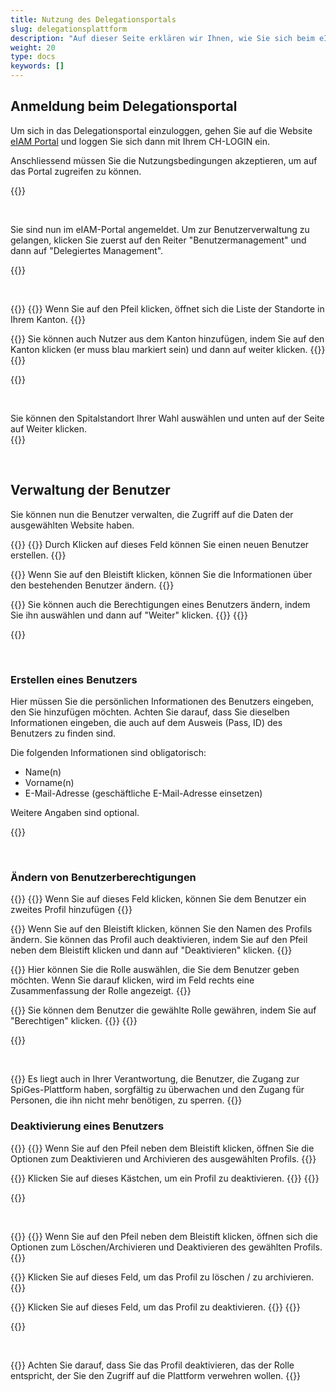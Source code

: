 ```yaml
---
title: Nutzung des Delegationsportals
slug: delegationsplattform
description: "Auf dieser Seite erklären wir Ihnen, wie Sie sich beim eIAM-Delegationsportal anmelden und wie Sie von dort aus die Benutzer verwalten können. Diese Aufgabe betrifft nur die Kantonsverantwortlichen."
weight: 20
type: docs
keywords: []
---
```


## Anmeldung beim Delegationsportal

<!-- 1ere paire de colonnes -->

<div class="two_column">

<div class="left_col">
<!-- First column content goes here -->
<p> Um sich in das Delegationsportal einzuloggen, gehen Sie auf die Website <a href="https://www.portal.eiam.admin.ch/portal/adminservice/app/home">eIAM Portal</a> und loggen Sie sich dann mit Ihrem CH-LOGIN ein.  </p>

<p> Anschliessend müssen Sie die Nutzungsbedingungen akzeptieren, um auf das Portal zugreifen zu können.  </p>
</div>

<div class="right_col">
<!-- Second column content goes here -->
{{<insertImage image="cond_util_de.png" class="edge max-w-90">}}
</div>

</div>

&nbsp;

<!-- 2eme paire de colonnes -->

<div class="two_column">

<div class="left_col">
<!-- First column content goes here -->
<p> Sie sind nun im eIAM-Portal angemeldet. Um zur Benutzerverwaltung zu gelangen, klicken Sie zuerst auf den Reiter "Benutzermanagement" und dann auf "Delegiertes Management". </p>
</div>

<div class="right_col">
<!-- Second column content goes here -->
{{<insertImage image="gestion_del_de.png" class="edge max-w-90">}}
</div>

</div>

&nbsp;

<!-- 3eme paire de colonnes -->

<div class="two_column">

<div class="left_col">
<!-- First column content goes here -->
{{<numberedList>}}
   {{<listItem>}}
   Wenn Sie auf den Pfeil klicken, öffnet sich die Liste der Standorte in Ihrem Kanton.
   {{</listItem>}}

   {{<listItem>}}
   Sie können auch Nutzer aus dem Kanton hinzufügen, indem Sie auf den Kanton klicken (er muss blau markiert sein) und dann auf weiter klicken.
   {{</listItem>}}
{{</numberedList>}}
</div>

<div class="right_col">
<!-- Second column content goes here -->
{{<insertImage image="selection_niveau_de.png" class="edge max-w-90">}}
</div>

</div>

&nbsp;

<!-- 4eme paire de colonnes -->

<div class="two_column">

<div class="left_col">
<!-- First column content goes here -->
Sie können den Spitalstandort Ihrer Wahl auswählen und unten auf der Seite auf Weiter klicken.
</div>

<div class="right_col">
<!-- Second column content goes here -->
{{<insertImage image="selection_site_de.png" class="edge max-w-90">}}
</div>

</div>

&nbsp;

## Verwaltung der Benutzer

Sie können nun die Benutzer verwalten, die Zugriff auf die Daten der ausgewählten Website haben.  

<!-- 4eme paire de colonnes -->

<div class="two_column">

<div class="left_col">
<!-- First column content goes here -->
{{<numberedList>}}
   {{<listItem>}}
   Durch Klicken auf dieses Feld können Sie einen neuen Benutzer erstellen.
   {{</listItem>}}

   {{<listItem>}}
   Wenn Sie auf den Bleistift klicken, können Sie die Informationen über den bestehenden Benutzer ändern.
   {{</listItem>}}

   {{<listItem>}}
   Sie können auch die Berechtigungen eines Benutzers ändern, indem Sie ihn auswählen und dann auf "Weiter" klicken.
   {{</listItem>}}
{{</numberedList>}}
</div>

<div class="right_col">
<!-- Second column content goes here -->
{{<insertImage image="selection_utilisateur_de.png" class="edge max-w-90">}}
</div>

</div>

&nbsp;

### Erstellen eines Benutzers

<!-- 5eme paire de colonnes -->

<div class="two_column">

<div class="left_col">
<!-- First column content goes here -->
<p>
Hier müssen Sie die persönlichen Informationen des Benutzers eingeben, den Sie hinzufügen möchten. Achten Sie darauf, dass Sie dieselben Informationen eingeben, die auch auf dem Ausweis (Pass, ID) des Benutzers zu finden sind.
</p>

Die folgenden Informationen sind obligatorisch:

- Name(n)
- Vorname(n)
- E-Mail-Adresse (geschäftliche E-Mail-Adresse einsetzen)

Weitere Angaben sind optional.
</div>

<div class="right_col">
<!-- Second column content goes here -->
{{<insertImage image="creation_utilisateur_de.png" class="edge max-w-90">}}
</div>

</div>

&nbsp;

### Ändern von Benutzerberechtigungen

<!-- 6eme paire de colonnes -->

<div class="two_column">

<div class="left_col">
<!-- First column content goes here -->
{{<numberedList>}}
   {{<listItem>}}
   Wenn Sie auf dieses Feld klicken, können Sie dem Benutzer ein zweites Profil hinzufügen
   {{</listItem>}}

   {{<listItem>}}
   Wenn Sie auf den Bleistift klicken, können Sie den Namen des Profils ändern. Sie können das Profil auch deaktivieren, indem Sie auf den Pfeil neben dem Bleistift klicken und dann auf "Deaktivieren" klicken.
   {{</listItem>}}

   {{<listItem>}}
   Hier können Sie die Rolle auswählen, die Sie dem Benutzer geben möchten. Wenn Sie darauf klicken, wird im Feld rechts eine Zusammenfassung der Rolle angezeigt.
   {{</listItem>}}

   {{<listItem>}}
   Sie können dem Benutzer die gewählte Rolle gewähren, indem Sie auf "Berechtigen" klicken.
   {{</listItem>}}
{{</numberedList>}}

</div>

<div class="right_col">
<!-- Second column content goes here -->
{{<insertImage image="param_utilisateur_de.png" class="edge max-w-90">}}
</div>

</div>

&nbsp;

<!-- 6eme paire de colonnes 

   <li> Wenn Sie dem Benutzer erlauben möchten, Rollen zu delegieren, gehen Sie auf die Registerkarte "Berechtigungen für delegierte Verwaltung gewähren. </li>

<div class="two_column">

<div class="left_col">
<p>
Wenn Sie das Kästchen ankreuzen, ermöglicht Ihnen dies, dem Benutzer das Recht zu geben, Benutzerrollen zu erstellen und zu verwalten, er kann dem Benutzer jedoch keine Berechtigungen erteilen. 
</p>

</div>

<div class="right_col">
{{<insertImage image="don_delegation_de.png" class="edge max-w-90">}}
</div>

</div>
-->
{{<alert color="warning">}}
Es liegt auch in Ihrer Verantwortung, die Benutzer, die Zugang zur SpiGes-Plattform haben, sorgfältig zu überwachen und den Zugang für Personen, die ihn nicht mehr benötigen, zu sperren.
{{</alert>}}

### Deaktivierung eines Benutzers

<!-- 6eme paire de colonnes -->

<div class="two_column">

<div class="left_col">
<!-- First column content goes here -->
{{<numberedList>}}
   {{<listItem>}}
   Wenn Sie auf den Pfeil neben dem Bleistift klicken, öffnen Sie die Optionen zum Deaktivieren und Archivieren des ausgewählten Profils.
   {{</listItem>}}

   {{<listItem>}}
   Klicken Sie auf dieses Kästchen, um ein Profil zu deaktivieren.
   {{</listItem>}}
{{</numberedList>}}
</p>

</div>

<div class="right_col">
<!-- Second column content goes here -->
{{<insertImage image="desactiv_utilis_de.png" class="edge max-w-90">}}
</div>

</div>

&nbsp;

<!-- 6eme paire de colonnes -->

<div class="two_column">

<div class="left_col">
<!-- First column content goes here -->
{{<numberedList>}}
   {{<listItem>}}
   Wenn Sie auf den Pfeil neben dem Bleistift klicken, öffnen sich die Optionen zum Löschen/Archivieren und Deaktivieren des gewählten Profils.
   {{</listItem>}}

   {{<listItem>}}
   Klicken Sie auf dieses Feld, um das Profil zu löschen / zu archivieren.
   {{</listItem>}}

   {{<listItem>}}
   Klicken Sie auf dieses Feld, um das Profil zu deaktivieren.
   {{</listItem>}}
{{</numberedList>}}
</div>

<div class="right_col">
<!-- Second column content goes here -->
{{<insertImage image="desactSupp_de.png" class="edge max-w-90">}}
</div>

</div>

&nbsp;

{{<alert color="warning">}}
Achten Sie darauf, dass Sie das Profil deaktivieren, das der Rolle entspricht, der Sie den Zugriff auf die Plattform verwehren wollen.
{{</alert>}}
